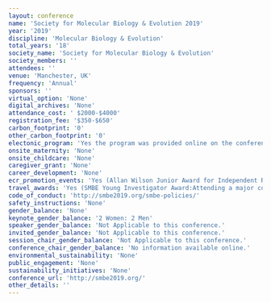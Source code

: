 ```yaml
---
layout: conference 
name: 'Society for Molecular Biology & Evolution 2019'
year: '2019'
discipline: 'Molecular Biology & Evolution'
total_years: '18'
society_name: 'Society for Molecular Biology & Evolution'
society_members: ''
attendees: ''
venue: 'Manchester, UK'
frequency: 'Annual'
sponsors: ''
virtual_option: 'None'
digital_archives: 'None'
attendance_cost: ' $2000-$4000'
registration_fee: '$350-$650'
carbon_footprint: '0'
other_carbon_footprint: '0'
electonic_program: 'Yes the program was provided online on the conference website both in interactive for and as a .pdf file.'
onsite_maternity: 'None'
onsite_childcare: 'None'
caregiver_grant: 'None'
career_development: 'None'
ecr_promotion_events: 'Yes (Allan Wilson Junior Award for Independent Research)'
travel_awards: 'Yes (SMBE Young Investigator Award:Attending a major conference is particularly important for young researchers because it allows them to present their work to an expert audience and gives them the opportunity to make useful contacts. However, SMBE recognizes that travel funds may not be available at this critical time. Postdoctoral researchers and graduate students may apply for travel awards to attend the annual SMBE meeting. Awardees are granted up to US $1500 for travel within the same continent, and up to US $2000 for long-haul travel. Reimbursements are processed after the meeting and awardees may claim travel, accommodation and meeting registration expenses.)'
code_of_conduct: 'http://smbe2019.org/smbe-policies/'
safety_instructions: 'None'
gender_balance: 'None'
keynote_gender_balance: '2 Women: 2 Men'
speaker_gender_balance: 'Not Applicable to this conference.'
invited_gender_balance: 'Not Applicable to this conference.'
session_chair_gender_balance: 'Not Applicable to this conference.'
conference_chair_gender_balance: 'No information available online.'
environmental_sustainability: 'None'
public_engagement: 'None'
sustainability_initiatives: 'None'
conference_url: 'http://smbe2019.org/'
other_details: ''
---
```

